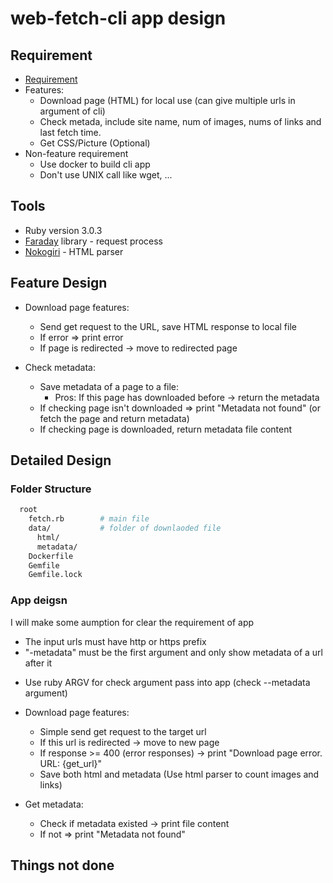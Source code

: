 # web-fetch-cli app design

## Requirement

* [Requirement](https://autifyhq.notion.site/Backend-Engineer-Take-Home-Test-63032907b74341f8bd899018d685f03c)
* Features:
  * Download page (HTML) for local use (can give multiple urls in argument of cli)
  * Check metada, include site name, num of images, nums of links and last fetch time.
  * Get CSS/Picture (Optional)
* Non-feature requirement
  * Use docker to build cli app
  * Don't use UNIX call like wget, ...

## Tools

* Ruby version 3.0.3
* [Faraday](https://lostisland.github.io/faraday/) library - request process
* [Nokogiri](https://github.com/sparklemotion/nokogiri) - HTML parser

## Feature Design

* Download page features:
  * Send get request to the URL, save HTML response to local file
  * If error => print error
  * If page is redirected -> move to redirected page

* Check metadata:
  * Save metadata of a page to a file:
    * Pros: If this page has downloaded before -> return the metadata
  * If checking page isn't downloaded => print "Metadata not found" (or fetch the page and return metadata)
  * If checking page is downloaded, return metadata file content

## Detailed Design

### Folder Structure

```sh
  root
    fetch.rb        # main file
    data/           # folder of downlaoded file
      html/
      metadata/
    Dockerfile
    Gemfile
    Gemfile.lock
```

### App deigsn

I will make some aumption for clear the requirement of app

- The input urls must have http or https prefix
- "-metadata" must be the first argument and only show metadata of a url after it


* Use ruby ARGV for check argument pass into app (check --metadata argument)
* Download page features:
  * Simple send get request to the target url
  * If this url is redirected -> move to new page
  * If response >= 400 (error responses) -> print "Download page error. URL: {get_url}"
  * Save both html and metadata (Use html parser to count images and links)

* Get metadata:
  * Check if metadata existed -> print file content
  * If not => print "Metadata not found"

## Things not done

